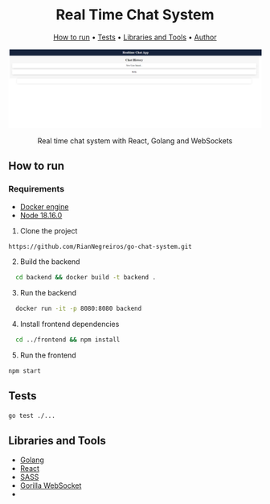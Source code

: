 <h1 align="center">Real Time Chat System</h1>

<p align="center">
 <a href="#how-to-run">How to run</a> • 
 <a href="#tests">Tests</a> • 
 <a href="#libraries-and-tools">Libraries and Tools</a> • 
 <a href="#author">Author</a>
</p>

![application image](_docs/app-image.png)

<p align="center" id="description">Real time chat system with React, Golang and WebSockets</p>

## How to run

### Requirements

- [Docker engine](https://docs.docker.com/engine/install)
- [Node 18.16.0](https://nodejs.org/en/blog/release/v18.16.0)

1. Clone the project

```bash
https://github.com/RianNegreiros/go-chat-system.git
```

2. Build the backend

```bash
  cd backend && docker build -t backend .
```

3. Run the backend

```bash
  docker run -it -p 8080:8080 backend
```

4. Install frontend dependencies

```bash
  cd ../frontend && npm install
```

5. Run the frontend

```bash
npm start
```

## Tests

```bash
go test ./...
```

## Libraries and Tools

- [Golang](https://go.dev/doc/install)
- [React](https://react.dev/learn)
- [SASS](https://sass-lang.com/install)
- [Gorilla WebSocket](https://github.com/gorilla/websocket)
- 
